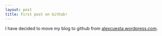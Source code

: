 ```yaml
---
layout: post
title: First post on Github!
---
```


I have decided to move my blog to github from [alexcuesta.wordpress.com](https://alexcuesta.wordpress.com/).
